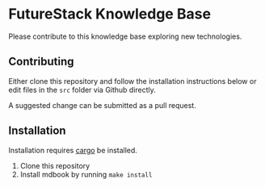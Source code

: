# FutureStack Knowledge Base

Please contribute to this knowledge base exploring new technologies.

## Contributing

Either clone this repository and follow the installation instructions below or
edit files in the `src` folder via Github directly.

A suggested change can be submitted as a pull request.

## Installation

Installation requires [cargo](https://doc.rust-lang.org/cargo/getting-started/installation.html) be installed.

1. Clone this repository
2. Install mdbook by running `make install`
